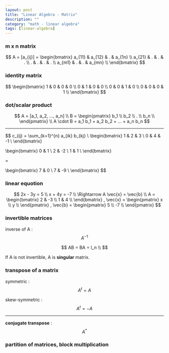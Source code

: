 ```yaml
---
layout: post
title: "Linear Algebra - Matrix"
description: ""
category: "math - linear algebra"
tags: [linear-algebra]
---
```


<script type="text/javascript" async
  src="https://cdn.mathjax.org/mathjax/latest/MathJax.js?config=TeX-MML-AM_CHTML">
</script>

<script type="text/x-mathjax-config">
MathJax.Hub.Config({
  displayAlign: "left",
  displayIndent: "0em"
});
</script>

### m x n matrix

$$
A = [a_{ij}] = 
\begin{bmatrix}
  a_{11} & a_{12} & . & a_{1n} \\
  a_{21} & . & . & . \\  
  . & . & . & . \\
  a_{m1} & . & . & a_{mn} \\
\end{bmatrix}
$$

### identity matrix

$$
\begin{bmatrix}
  1 & 0 & 0 & 0 \\
  0 & 1 & 0 & 0 \\  
  0 & 0 & 1 & 0 \\
  0 & 0 & 0 & 1 \\
\end{bmatrix}
$$

### dot/scalar product

$$
A = [a_1, a_2, ..., a_n] \\
B = 
\begin{pmatrix}
  b_1 \\
  b_2 \\
  . \\
  b_n \\
\end{pmatrix}
\\
A \cdot B = a_1 b_1 + a_2 b_2 + ... + a_n b_n
$$

---

$$
c_{ij} = \sum_{k=1}^{n} a_{ik} b_{kj}
\\
\begin{bmatrix}
  1 & 2 & 3 \\
  0 & 4 & -1 \\
\end{bmatrix}

\begin{bmatrix}
  0 & 1 \\
  2 & -2 \\
  1 & 1 \\
\end{bmatrix}

=

\begin{bmatrix}
  7 & 0 \\
  7 & -9 \\
\end{bmatrix}
$$

### linear equotion

$$
2x - 3y = 5 \\
x + 4y = -7 \\
\Rightarrow
A \vec{x} = \vec{b} \\
A = 
\begin{bmatrix}
  2 & -3 \\
  1 & 4 \\
\end{bmatrix}
, \vec{x} =
\begin{pmatrix}
  x \\
  y \\
\end{pmatrix}
, \vec{b} =
\begin{pmatrix}
  5 \\
  -7 \\
\end{pmatrix}
$$

### invertible matrices

inverse of A : $$ A^{-1} $$

$$
AB = BA = I_n \\
$$

If A is not invertible, A is __singular__ matrix.

### transpose of a matrix

symmetric : $$ A^t = A $$

skew-symmetric : $$ A^t = -A $$

---

__conjugate transpose__ : $$ A^* $$

### partition of matrices, block multiplication